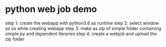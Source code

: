 # python web job demo 

step 1: create the webapp with python3.6 as runtime
step 2: select window as os while creating webapp
step 3: make as zip of simple folder containing simple.py and dependent libraries 
step 4: create a webjob and upload the zip folder

